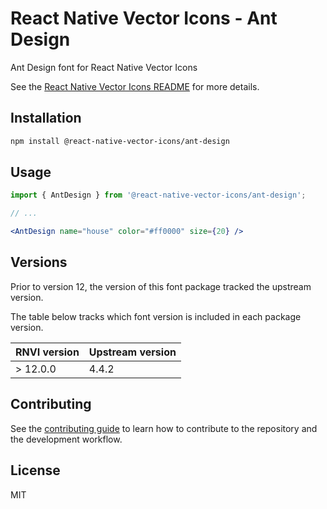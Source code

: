 # React Native Vector Icons - Ant Design

Ant Design font for React Native Vector Icons

See the [React Native Vector Icons README](../../README.md) for more details.

## Installation

```sh
npm install @react-native-vector-icons/ant-design
```

## Usage

```jsx
import { AntDesign } from '@react-native-vector-icons/ant-design';

// ...

<AntDesign name="house" color="#ff0000" size={20} />
```

## Versions

Prior to version 12, the version of this font package tracked the upstream version.

The table below tracks which font version is included in each package version.

| RNVI version | Upstream version |
| ------------ | ---------------- |
| &gt; 12.0.0 | 4.4.2 |

## Contributing

See the [contributing guide](../../CONTRIBUTING.md) to learn how to contribute to the repository and the development workflow.

## License

MIT
